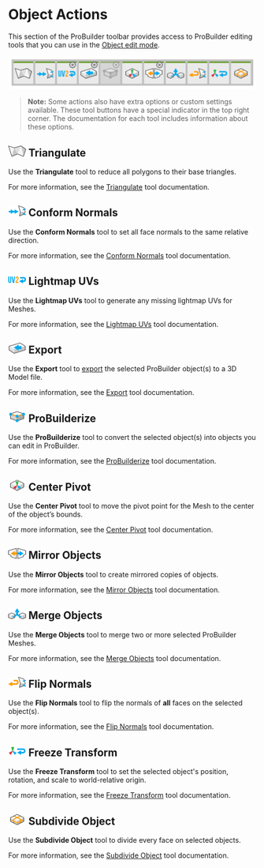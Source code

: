 # Object Actions

This section of the ProBuilder toolbar provides access to ProBuilder editing tools that you can use in the [Object edit mode](modes.md).

![Tool Panels on the ProBuilder toolbar](images/tool_objects.png)

> **Note:** Some actions also have extra options or custom settings available. These tool buttons have a special indicator in the top right corner. The documentation for each tool includes information about these options.

## ![Triangulate icon](images/icons/Object_Triangulate.png) Triangulate

Use the **Triangulate** tool to reduce all polygons to their base triangles.

For more information, see the [Triangulate](Object_Triangulate.md) tool documentation.

## ![Conform Normals icon](images/icons/Object_ConformNormals.png) Conform Normals

Use the **Conform Normals** tool to set all face normals to the same relative direction.

For more information, see the [Conform Normals](Object_ConformNormals.md) tool documentation.

## ![Generate UV2 icon](images/icons/Object_LightmapUVs.png) Lightmap UVs

Use the **Lightmap UVs** tool to generate any missing lightmap UVs for Meshes.

For more information, see the [Lightmap UVs](Object_LightmapUVs.md) tool documentation.

## ![Export icon](images/icons/Object_Export.png) Export

Use the **Export** tool to [export](workflow-exporting.md#export) the selected ProBuilder object(s) to a 3D Model file. 

For more information, see the [Export](Object_Export.md) tool documentation.

## ![ProBuilderize icon](images/icons/Object_ProBuilderize.png) ProBuilderize

Use the **ProBuilderize** tool to convert the selected object(s) into objects you can edit in ProBuilder.

For more information, see the [ProBuilderize](Object_ProBuilderize.md) tool documentation.

## ![Center Pivot icon](images/icons/CenterPivot.png) Center Pivot

Use the **Center Pivot** tool to move the pivot point for the Mesh to the center of the object’s bounds.

For more information, see the [Center Pivot](CenterPivot.md) tool documentation.

## ![Mirror Objects icon](images/icons/Object_Mirror.png) Mirror Objects

Use the **Mirror Objects** tool to create mirrored copies of objects.

For more information, see the [Mirror Objects](Object_Mirror.md) tool documentation.

## ![Merge Objects icon](images/icons/Object_Merge.png) Merge Objects

Use the **Merge Objects** tool to merge two or more selected ProBuilder Meshes.

For more information, see the [Merge Objects](Object_Merge.md) tool documentation.

## ![Flip Normals icon](images/icons/Object_FlipNormals.png) Flip Normals

Use the **Flip Normals** tool to flip the normals of **all** faces on the selected object(s).

For more information, see the [Flip Normals](Object_FlipNormals.md) tool documentation.

## ![Freeze Transform icon](images/icons/Freeze_Transform.png) Freeze Transform

Use the **Freeze Transform** tool to set the selected object's position, rotation, and scale to world-relative origin.

For more information, see the [Freeze Transform](Freeze_Transform.md) tool documentation.

## ![Subdivide Object icon](images/icons/Object_Subdivide.png) Subdivide Object

Use the **Subdivide Object** tool to divide every face on selected objects.

For more information, see the [Subdivide Object](Object_Subdivide.md) tool documentation.

